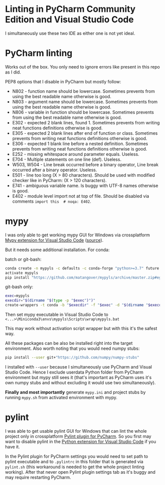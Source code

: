 Linting in PyCharm Community Edition and Visual Studio Code
====================================
I simultaneously use these two IDE as either one is not yet ideal.


PyCharm linting
====================================

Works out of the box. You only need to ignore errors like present in this repo as I did.

PEP8 options that I disable in PyCharm but mostly follow:

* N802 - function name should be lowercase.
  Sometimes prevents from using the best readable name otherwise is good.
* N803 - argument name should be lowercase.
  Sometimes prevents from using the best readable name otherwise is good.
* N806 - variable in function should be lowercase.
  Sometimes prevents from using the best readable name otherwise is good.
* E302 - expected 2 blank lines, found 1.
  Sometimes prevents from writing neat functions definitions otherwise is good.
* E305 - expected 2 blank lines after end of function or class.
  Sometimes prevents from writing neat functions definitions otherwise is good.
* E306 - expected 1 blank line before a nested definition.
  Sometimes prevents from writing neat functions definitions otherwise is good.
* E252 - missing whitespace around parameter equals.
  Useless.
* E704 - Multiple statements on one line (def).
  Useless.
* W503, W504 - Line break occurred before a binary operator, Line break occurred after a binary operator.
  Useless.
* E501 - line too long (X > 80 characters).
  Should be used with modified checker like in PyCharm: (X > 120 characters).
* E741 - ambiguous variable name.
  Is buggy with UTF-8 names otherwise is good.
* E402 - module level import not at top of file.
  Should be disabled via comments `import this  # noqa: E402`.


mypy
====================================

I was only able to get working mypy GUI for Windows via crossplatform
[Mypy extension for Visual Studio Code](https://marketplace.visualstudio.com/items?itemName=matangover.mypy)
([source](https://github.com/matangover/mypy-vscode)).

But it needs some additional installation. For conda:

batch or git-bash:

```bash
conda create -n mypyls -c defaults -c conda-forge "python>=3.7" future mypy python-jsonrpc-server typed-ast mypy_extensions exec-wrappers
activate mypyls
pip install "https://github.com/matangover/mypyls/archive/master.zip#egg=mypyls[default-mypy]"
```

git-bash only:

```bash
exec=mypyls
execdir="$(dirname "$(type -p "$exec")")"
create-wrappers -t conda -b "$execdir" -f "$exec" -d "$(dirname "$execdir/wrap/$exec")" --conda-env-dir "$(dirname "$execdir")"
```

Then set mypy executable in Visual Studio Code to `<...>\Miniconda3\envs\mypyls\Scripts\wrap\mypyls.bat`

This may work without activation script wrapper but with this it's the safest way.

All these packages can be also be installed right into the target environment.
Also worth noting that you would need numpy stubs:

```bash
pip install --user git+"https://github.com/numpy/numpy-stubs"
```

I installed with `--user` because I simultaneously use PyCharm and Visual Studio Code.
Hence I exclude userdata Python folder from PyCharm
environment but mypy still sees it (that's important as PyCharm uses it's own numpy stubs
and without excluding it would use two simultaneously).

**Finally and most importantly** generate `mypy.ini` and project stubs by running `mypy.sh` from activated environment with mypy.


pylint
================================================

I was able to get usable pylint GUI for Windows that can lint the whole project only in crossplatform
[Pylint plugin for PyCharm](https://plugins.jetbrains.com/plugin/11084-pylint).
So you first may want to disable pylint in the
[Python extension for Visual Studio Code](https://marketplace.visualstudio.com/items?itemName=ms-python.python)
if you have it.

In the Pylint plugin for PyCharm settings you would need to set path to pylint executable and to `.pylintrc`
in this folder that is generated via `pylint.sh`
(this workaround is needed to get the whole project linting working). After that never open Pylint plugin settings tab as
it's buggy and may require restarting PyCharm.

